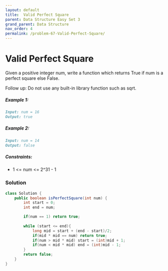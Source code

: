 ```yaml
---
layout: default
title:  Valid Perfect Square
parent: Data Structure Easy Set 3
grand_parent: Data Structure
nav_order: 4
permalink: /problem-67-Valid-Perfect-Square/
---
```

# Valid Perfect Square

Given a positive integer num, write a function which returns True if num is a perfect square else False.

Follow up: Do not use any built-in library function such as sqrt.

##### Example 1:
```markdown
Input: num = 16
Output: true
```
##### Example 2:
```markdown
Input: num = 14
Output: false
```
##### Constraints:
* 1 <= num <= 2^31 - 1

### Solution
```java
class Solution {
    public boolean isPerfectSquare(int num) {
        int start = 0;
        int end = num;

        if(num == 1) return true;
    
        while (start <= end){
            long mid = start + (end - start)/2;
            if(mid * mid == num) return true;
            if(num > mid * mid) start = (int)mid + 1;
            if(num < mid * mid) end = (int)mid - 1;
        }
        return false;
    }
}
```